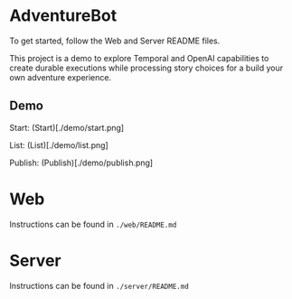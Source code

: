 # AdventureBot

To get started, follow the Web and Server README files.

This project is a demo to explore Temporal and OpenAI capabilities to create durable executions while processing story choices for a build your own adventure experience.

## Demo

Start:
(Start)[./demo/start.png]

List:
(List)[./demo/list.png]

Publish:
(Publish)[./demo/publish.png]

# Web

Instructions can be found in `./web/README.md`

# Server

Instructions can be found in `./server/README.md`
